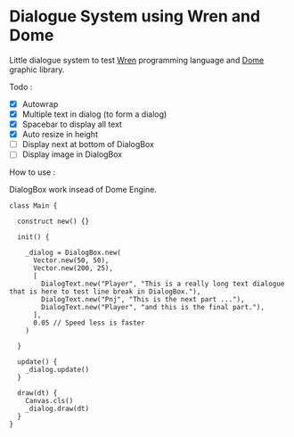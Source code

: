 # Dialogue System using Wren and Dome

Little dialogue system to test [Wren](https://wren.io) programming language and [Dome](https://domeengine.com) graphic library.

Todo : 
- [x] Autowrap
- [x] Multiple text in dialog (to form a dialog)
- [x] Spacebar to display all text
- [x] Auto resize in height
- [ ] Display next at bottom of DialogBox
- [ ] Display image in DialogBox

How to use :

DialogBox work insead of Dome Engine.  


```wren
class Main {
  
  construct new() {}
  
  init() {
    
    _dialog = DialogBox.new(
      Vector.new(50, 50),
      Vector.new(200, 25),
      [
        DialogText.new("Player", "This is a really long text dialogue that is here to test line break in DialogBox."),
        DialogText.new("Pnj", "This is the next part ..."),
        DialogText.new("Player", "and this is the final part."),
      ],
      0.05 // Speed less is faster
    )
  
  }
  
  update() {
    _dialog.update()
  }
  
  draw(dt) {
    Canvas.cls()
    _dialog.draw(dt)
  }
}

```
